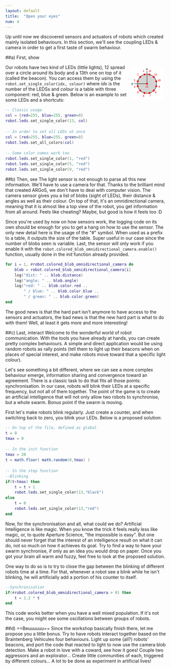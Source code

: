 ```yaml
---
layout: default
title:  "Open your eyes"
num: 4
---
```


Up until now we discovered sensors and actuators of robots which created mainly isolated behaviours. In this section, we'll see the coupling LEDs & camera in order to get a first taste of swarm behaviour.

##a) First, show

<img src="./assets/robot_leds.png" alt="leds actuator" style="float:right; margin:10px;">

Our robots have two kind of LEDs (little lights), 12 spread over a circle around its body and a 13th one on top of it (called the beacon). You can access them by using the `robot.set_single_color(idx, colour)` where *idx* is the number of the LEDSs and *colour* is a table with three component: red, blue & green. Below is an example to set some LEDs and a shortcuts:

```lua
-- Classic usage
col = {red=255, blue=255, green=0}
robot.leds.set_single_color(13, col) 

-- In order to set all LEDs at once
col = {red=255, blue=255, green=0}
robot.leds.set_all_colors(col)

-- Some color names work too  
robot.leds.set_single_color(1, "red")
robot.leds.set_single_color(5, "red")
robot.leds.set_single_color(9, "red") 
```

##b) Then, see
The light sensor is not enough to parse all this new information. We'll have to use a camera for that. Thanks to the brilliant mind that created ARGoS, we don't have to deal with computer vision. The camera sensor gives you a list of blobs (sight of LEDs), their distance & angles as well as their colour. On top of that, it's an omnidirectional camera, meaning that it is almost like a top view of the robot, you get information from all around. Feels like cheating? Maybe, but good is how it feels too :D

Since you're used by now on how sensors work, the logging code on its own should be enough for you to get a hang on how to use the sensor. The only new detail here is the usage of the "#" symbol. When used as a prefix to a table, it outputs the size of the table. Super useful in our case since the number of blobs seen is variable. Last, the sensor will only work if you enable it with the `robot.colored_blob_omnidirectional_camera.enable()` function, usually done in the *init* function already provided.

```lua
for i = 1, #robot.colored_blob_omnidirectional_camera do
	blob = robot.colored_blob_omnidirectional_camera[i]
	log("dist: " .. blob.distance)
	log("angle: " .. blob.angle)
	log("red: " .. blob.color.red ..
	    " / blue: " .. blob.color.blue ..
	    " / green: " .. blob.color.green)
end
```

The good news is that the hard part isn't anymore to have access to the sensors and actuators, the bad news is that the new hard part is what to do with them! Well, at least it gets more and more interesting!

##c) Last, interact
Welcome to the wonderful world of robot communication. With the tools you have already at hands, you can create pretty complex behaviours. A simple and direct application would be using random robots as rally points (tell them to light up their beacons when on places of special interest, and make robots move toward that a specific light colour). 

Let's see something a bit different, where we can see a more complex behaviour emerge, information sharing and convergence toward an agreement. There is a classic task to do that fits all those points: synchronisation. In our case, robots will blink their LEDs at a specific frequency, but not all of them together. The point of the game is to create an artificial intelligence that will not only allow two robots to synchronise, but a whole swarm. Bonus point if the swarm is moving.

First let's make robots blink regularly. Just create a counter, and when switching back to zero, you blink your LEDs. Below is a proposed solution:

```lua
-- On top of the file, defined as global
t = 0
tmax = 0

-- In the init function
tmax = 20
t = math.floor( math.random(0,tmax) )

-- In the step function
--Blinking
if(t<tmax) then
	t = t + 1
	robot.leds.set_single_color(13,"black")
else
	t = 0
	robot.leds.set_single_color(13,"red")
end
```

Now, for the synchronisation and all, what could we do? Artificial Intelligence is like magic. When you know the trick it feels really less like magic, or, to quote Aperture Science, "the impossible is easy". But one should never forget that the interest of an intelligence result on what it can do, not so much on how it achieves its goal. Try to find a way to have your swarm synchronise, if only as an idea you would drop on paper. Once you got your brain all warm and fuzzy, feel free to look at the proposed solution.

One way to do so is to try to close the gap between the blinking of different robots time at a time. For that, whenever a robot see a blink while he isn't blinking, he will artificially add a portion of his counter to itself.

```lua
--Synchronisation
if(#robot.colored_blob_omnidirectional_camera > 0) then
	t = 1.2 * t
end
```

This code works better when you have a well mixed population. If it's not the case, you might see some oscillations between groups of robots.

##d) ==Beuuuuuu==
Since the workshop basically finish there, let me propose you a little bonus. Try to have robots interact together based on the Braintenberg Vehicules four behaviours. Light up some (all?) robots' beacons, and port the code that reacted to light to now use the camera blob detection. Make a robot in love with a coward, see how it goes! Couple two aggressors and an explorator... Create little communities of each, triggered by different colours... A lot to be done as experiment in artificial lives!


